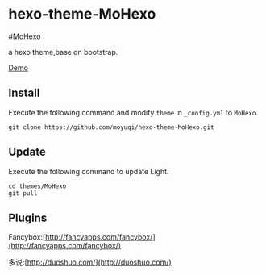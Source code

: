 hexo-theme-MoHexo
=================

#MoHexo

a hexo theme,base on bootstrap.

[Demo](http://zhenghongen.cn/hexo-theme-MoHexo)

## Install

Execute the following command and modify `theme` in `_config.yml` to `MoHexo`.

```
git clone https://github.com/moyuqi/hexo-theme-MoHexo.git
```

## Update

Execute the following command to update Light.

```
cd themes/MoHexo
git pull
```


## Plugins

Fancybox:[http://fancyapps.com/fancybox/](http://fancyapps.com/fancybox/)

多说:[http://duoshuo.com/](http://duoshuo.com/)

